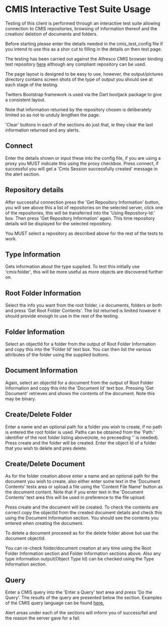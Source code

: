 
# CMIS Interactive Test Suite Usage

Testing of this client is performed through an interactive test suite allowing
connection to CMIS repositories, browsing of information thereof and the creation/
deletion of documents and folders.

Before starting please enter the details needed in the cmis_test_config file if
you intend to use this as a shor cut to filling in the details on then test page.

The testing has been carried out against the Alfresco CMIS browser binding test repository
[here](http://cmis.alfresco.com/cmisbrowser) although any compliant repository can be used.

The page layout is designed to be easy to use, however, the output/pictures directory
contains screen shots of the type of output you should see at each stage of the testing.

Twitters Bootstrap framework is used via the Dart bootjack package to give a consistent
layout.

Note that information returned by the repository chosen is deliberately limited
so as not to unduly lengthen the page.

'Clear' buttons in each of the sections do just that, ie they clear the last information
returned and any alerts.

## Connect
Enter the details shown or input these into the config file, if you are using a proxy
you MUST indicate this using the proxy checkbox. Press connect, if successful you will
get a 'Cmis Session successfully created' message in the alert section.


## Repository details
After successful connection press the 'Get Repository Information' button, you will see
above this a list of repositories on the selected server, click one of the repositories,
this will be transferred into the 'Using Repository-Id:' box. Then press 'Get Repository Information'
again. This time repository details will be displayed for the selected repository.

You MUST select a repository as described above for the rest of the tests to work.

## Type Information
Gets information about the type supplied. To test this initially use 'cmis:folder',
this will be more useful as more objects are discovered further on.

## Root Folder Information
Select the info you want from the root folder, i.e documents, folders or both and press
'Get Root Folder Contents'. The list returned is limited however it should provide enough 
to use in the rest of the testing.

## Folder Information
Select an objectId for a folder from the output of Root Folder Information and copy this
into the 'Folder Id' text box. You can then list the various attributes of the folder using
the supplied buttons.

## Document Information
Again, select an objectId for a document from the output of Root Folder Information and copy this
into the 'Document Id' text box. Pressing 'Get Document' retrieves and shows the contents of
the document. Note this may be binary.

## Create/Delete Folder
Enter a name and an optional path for a folder you wish to create, if no path is entered the
root folder is used. Paths can be obtained from the 'Path:' identifier of the root folder listing
above(note, no preceeding '\' is needed). Press create and the folder will be created.
Enter the object Id of a folder that you wish to delete and pres delete.

## Create/Delete Document
As for the folder creation above enter a name and an optional path for the document you wish
to create, also either enter some text in the 'Document Contents' testx area or upload a file
using the 'Content File Name' button as the document content. Note that if you enter text in the
'Document Contents' text area this will be used in preference to the file upload. 

Press create and the document will be created. To check the contents are correct copy the objectId
from the created document details and check this using the Document Information section. You should see
the contents you entered when creating the document.

To delete a document proceeed as for the delete folder above but use the document objectId.

You can re-check folder/document creation at any time using the Root Folder Information section
and Folder Information sections above. Also any type information output(Object Type Id) can be checked 
using the Type Information section.

## Query
Enter a CMIS query into the 'Enter a Query' text area and press 'Do the Query'. The results of the query
are presented below the section. Examples of the CMIS query language can be found [here.](http://wiki.alfresco.com/wiki/CMIS_Query_Language)

Alert areas under each of the sections will inform you of success/fail and the reason the server gave for
a fail.



